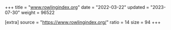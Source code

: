 +++
title = "www.rowlingindex.org"
date = "2022-03-22"
updated = "2023-07-30"
weight = 96522

[extra]
source = "https://www.rowlingindex.org/"
ratio = 14
size = 94
+++
